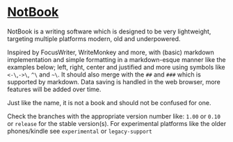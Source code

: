 # [NotBook](https://1consequential.github.io/NotBook)


NotBook is a writing software which is designed to be very lightweight, targeting multiple platforms modern, old and underpowered. 

Inspired by FocusWriter, WriteMonkey and more, with (basic) markdown implementation and simple formatting in a markdown-esque manner like the examples below;
left, right, center and justified and more using symbols like `<-\`,`->\`, `^\` and `~\`. It should also merge with the `##` and `###` which is supported by markdown.
Data saving is handled in the web browser, more features will be added over time.

Just like the name, it is not a book and should not be confused for one. 

Check the branches with the appropriate version number like: `1.00` or `0.10` or `release` for the stable version(s). For experimental platforms like the older phones/kindle see `experimental` or `legacy-support`
